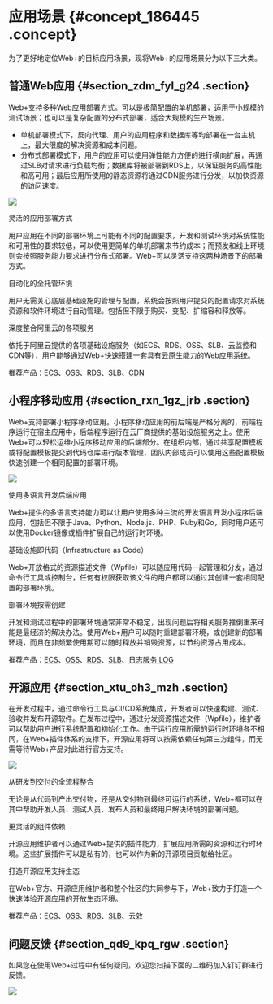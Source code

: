 # 应用场景 {#concept_186445 .concept}

为了更好地定位Web+的目标应用场景，现将Web+的应用场景分为以下三大类。

## 普通Web应用 {#section_zdm_fyl_g24 .section}

Web+支持多种Web应用部署方式。可以是极简配置的单机部署，适用于小规模的测试场景；也可以是复杂配置的分布式部署，适合大规模的生产场景。

-   单机部署模式下，反向代理、用户的应用程序和数据库等均部署在一台主机上，最大限度的解决资源和成本问题。
-   分布式部署模式下，用户的应用可以使用弹性能力方便的进行横向扩展，再通过SLB对请求进行负载均衡；数据库将被部署到RDS上，以保证服务的高性能和高可用；最后应用所使用的静态资源将通过CDN服务进行分发，以加快资源的访问速度。

![](http://static-aliyun-doc.oss-cn-hangzhou.aliyuncs.com/assets/img/160303/156514393547953_zh-CN.png)

灵活的应用部署方式

用户应用在不同的部署环境上可能有不同的配置要求，开发和测试环境对系统性能和可用性的要求较低，可以使用更简单的单机部署来节约成本；而预发和线上环境则会按照服务能力要求进行分布式部署。Web+可以灵活支持这两种场景下的部署方式。

自动化的全托管环境

用户无需关心底层基础设施的管理与配置，系统会按照用户提交的配置请求对系统资源和软件环境进行自动管理。包括但不限于购买、变配、扩缩容和释放等。

深度整合阿里云的各项服务

依托于阿里云提供的各项基础设施服务（如ECS、RDS、OSS、SLB、云监控和CDN等），用户能够通过Web+快速搭建一套具有云原生能力的Web应用系统。

推荐产品：[ECS](https://www.aliyun.com/product/ecs)、[OSS](https://www.aliyun.com/product/oss)、[RDS](https://www.aliyun.com/product/rds/mysql)、[SLB](https://www.aliyun.com/product/slb)、[CDN](https://www.aliyun.com/product/cdn)

## 小程序移动应用 {#section_rxn_1gz_jrb .section}

Web+支持部署小程序移动应用。小程序移动应用的前后端是严格分离的，前端程序运行在宿主应用中，后端程序运行在云厂商提供的基础设施服务之上。使用Web+可以轻松运维小程序移动应用的后端部分。在组织内部，通过共享配置模板或将配置模板提交到代码仓库进行版本管理，团队内部成员可以使用这些配置模板快速创建一个相同配置的部署环境。

![](http://static-aliyun-doc.oss-cn-hangzhou.aliyuncs.com/assets/img/160303/156514393547954_zh-CN.png)

使用多语言开发后端应用

Web+提供的多语言支持能力可以让用户使用多种主流的开发语言开发小程序后端应用，包括但不限于Java、Python、Node.js、PHP、Ruby和Go，同时用户还可以使用Docker镜像或插件扩展自己的运行时环境。

基础设施即代码（Infrastructure as Code）

Web+开放格式的资源描述文件（Wpfile）可以随应用代码一起管理和分发，通过命令行工具或控制台，任何有权限获取该文件的用户都可以通过其创建一套相同配置的部署环境。

部署环境按需创建

开发和测试过程中的部署环境通常非常不稳定，出现问题后将相关服务推倒重来可能是最经济的解决办法。使用Web+用户可以随时重建部署环境，或创建新的部署环境，而且在非频繁使用期可以随时释放并销毁资源，以节约资源占用成本。

推荐产品：[ECS](https://www.aliyun.com/product/ecs)、[OSS](https://www.aliyun.com/product/oss)、[RDS](https://www.aliyun.com/product/rds/mysql)、[SLB](https://www.aliyun.com/product/slb)、[日志服务 LOG](https://www.aliyun.com/product/sls)

## 开源应用 {#section_xtu_oh3_mzh .section}

在开发过程中，通过命令行工具与CI/CD系统集成，开发者可以快速构建、测试、验收并发布开源软件。在发布过程中，通过分发资源描述文件（Wpfile），维护者可以帮助用户进行系统配置和初始化工作。由于运行应用所需的运行时环境各不相同，在Web+插件体系的支撑下，开源应用将可以按需依赖任何第三方组件，而无需等待Web+产品对此进行官方支持。

![](http://static-aliyun-doc.oss-cn-hangzhou.aliyuncs.com/assets/img/160303/156514393547955_zh-CN.png)

从研发到交付的全流程整合

无论是从代码到产出交付物，还是从交付物到最终可运行的系统，Web+都可以在其中帮助开发人员、测试人员、发布人员和最终用户解决环境的部署问题。

更灵活的组件依赖

开源应用维护者可以通过Web+提供的插件能力，扩展应用所需的资源和运行时环境。这些扩展插件可以是私有的，也可以作为新的开源项目贡献给社区。

打造开源应用支持生态

在Web+官方、开源应用维护者和整个社区的共同参与下，Web+致力于打造一个快速体验开源应用的开放生态环境。

推荐产品：[ECS](https://www.aliyun.com/product/ecs)、[OSS](https://www.aliyun.com/product/oss)、[RDS](https://www.aliyun.com/product/rds/mysql)、[SLB](https://www.aliyun.com/product/slb)、[云效](https://www.aliyun.com/product/yunxiao)

## 问题反馈 {#section_qd9_kpq_rgw .section}

如果您在使用Web+过程中有任何疑问，欢迎您扫描下面的二维码加入钉钉群进行反馈。

![](http://static-aliyun-doc.oss-cn-hangzhou.aliyuncs.com/assets/img/160301/156514393546741_zh-CN.jpg)

